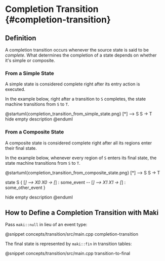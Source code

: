 # Completion Transition {#completion-transition}

## Definition

A completion transition occurs whenever the source state is said to be *complete*. What determines the completion of a state depends on whether it's simple or composite.

### From a Simple State

A simple state is considered complete right after its entry action is executed.

In the example below, right after a transition to `S` completes, the state machine transitions from `S` to `T`.

@startuml{completion_transition_from_simple_state.png}
[*] --> S
S -> T
hide empty description
@enduml

### From a Composite State

A composite state is considered complete right after all its regions enter their final state.

In the example below, whenever every region of `S` enters its final state, the state machine transitions from `S` to `T`.

@startuml{completion_transition_from_composite_state.png}
[*] --> S
S -> T

state S {
    [*] --> X0
    X0 -> [*] : some_event
    --
    [*] --> X1
    X1 -> [*] : some_other_event
}

hide empty description
@enduml

## How to Define a Completion Transition with Maki

Pass `maki::null` in lieu of an event type:

@snippet concepts/transition/src/main.cpp completion-transition

The final state is represented by `maki::fin` in transition tables:

@snippet concepts/transition/src/main.cpp transition-to-final
